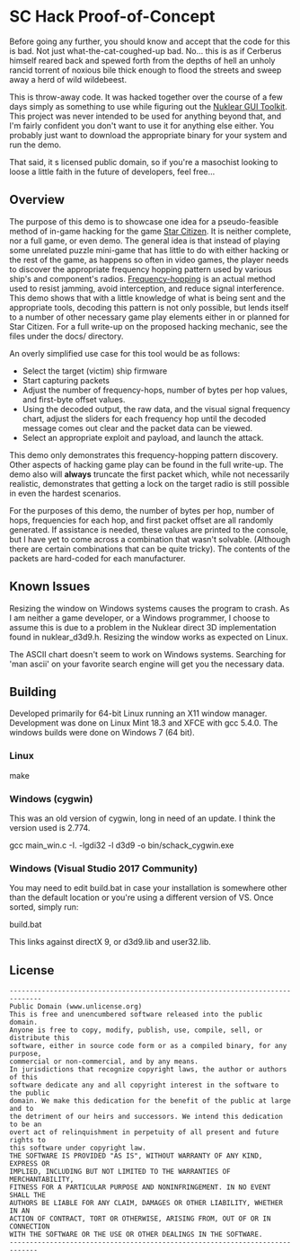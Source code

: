 # SC Hack Proof-of-Concept

Before going any further, you should know and accept that the code for this is bad. Not just what-the-cat-coughed-up bad. No... this is as if Cerberus himself reared back and spewed forth from the depths of hell an unholy rancid torrent of noxious bile thick enough to flood the streets and sweep away a herd of wild wildebeest. 

This is throw-away code. It was hacked together over the course of a few days simply as something to use while figuring out the [Nuklear GUI Toolkit](https://github.com/vurtun/nuklear). This project was never intended to be used for anything beyond that, and I'm fairly confident you don't want to use it for anything else either. You probably just want to download the appropriate binary for your system and run the demo. 

That said, it s licensed public domain, so if you're a masochist looking to loose a little faith in the future of developers, feel free...

## Overview
The purpose of this demo is to showcase one idea for a pseudo-feasible method of in-game hacking for the game [Star Citizen](https://robertsspaceindustries.com/). It is neither complete, nor a full game, or even demo. The general idea is that instead of playing some unrelated puzzle mini-game that has little to do with either hacking or the rest of the game, as happens so often in video games, the player needs to discover the appropriate frequency hopping pattern used by various ship's and component's radios. [Frequency-hopping](https://en.wikipedia.org/wiki/Frequency-hopping_spread_spectrum) is an actual method used to resist jamming, avoid interception, and reduce signal interference. This demo shows that with a little knowledge of what is being sent and the appropriate tools, decoding this pattern is not only possible, but lends itself to a number of other necessary game play elements either in or planned for Star Citizen. For a full write-up on the proposed hacking mechanic, see the files under the docs/ directory. 

An overly simplified use case for this tool would be as follows:
* Select the target (victim) ship firmware
* Start capturing packets
* Adjust the number of frequency-hops, number of bytes per hop values, and first-byte offset values.  
* Using the decoded output, the raw data, and the visual signal frequency chart, adjust the sliders for each frequency hop until the decoded message comes out clear and the packet data can be viewed. 
* Select an appropriate exploit and payload, and launch the attack. 

This demo only demonstrates this frequency-hopping pattern discovery. Other aspects of hacking game play can be found in the full write-up. The demo also will __always__ truncate the first packet which, while not necessarily realistic, demonstrates that getting a lock on the target radio is still possible in even the hardest scenarios.

For the purposes of this demo, the number of bytes per hop, number of hops, frequencies for each hop, and first packet offset are all randomly generated. If assistance is needed, these values are printed to the console, but I have yet to come across a combination that wasn't solvable. (Although there are certain combinations that can be quite tricky). The contents of the packets are hard-coded for each manufacturer.

## Known Issues 
Resizing the window on Windows systems causes the program to crash. As I am neither a game developer, or a Windows programmer, I choose to assume this is due to a problem in the Nuklear direct 3D implementation found in nuklear_d3d9.h. Resizing the window works as expected on Linux.

The ASCII chart doesn't seem to work on Windows systems. Searching for 'man ascii' on your favorite search engine will get you the necessary data. 

## Building
Developed primarily for 64-bit Linux running an X11 window manager. Development was done on Linux Mint 18.3 and XFCE with gcc 5.4.0. The windows builds were done on Windows 7 (64 bit).

### Linux
make

### Windows (cygwin)
This was an old version of cygwin, long in need of an update. I think the version used is 2.774. 

gcc main_win.c -I. -lgdi32 -l d3d9 -o bin/schack_cygwin.exe

### Windows (Visual Studio 2017 Community)
You may need to edit build.bat in case your installation is somewhere other than the default location or you're using a different version of VS. Once sorted, simply run:

build.bat

This links against directX 9, or d3d9.lib and user32.lib. 

## License
```
------------------------------------------------------------------------------
Public Domain (www.unlicense.org)
This is free and unencumbered software released into the public domain.
Anyone is free to copy, modify, publish, use, compile, sell, or distribute this
software, either in source code form or as a compiled binary, for any purpose,
commercial or non-commercial, and by any means.
In jurisdictions that recognize copyright laws, the author or authors of this
software dedicate any and all copyright interest in the software to the public
domain. We make this dedication for the benefit of the public at large and to
the detriment of our heirs and successors. We intend this dedication to be an
overt act of relinquishment in perpetuity of all present and future rights to
this software under copyright law.
THE SOFTWARE IS PROVIDED "AS IS", WITHOUT WARRANTY OF ANY KIND, EXPRESS OR
IMPLIED, INCLUDING BUT NOT LIMITED TO THE WARRANTIES OF MERCHANTABILITY,
FITNESS FOR A PARTICULAR PURPOSE AND NONINFRINGEMENT. IN NO EVENT SHALL THE
AUTHORS BE LIABLE FOR ANY CLAIM, DAMAGES OR OTHER LIABILITY, WHETHER IN AN
ACTION OF CONTRACT, TORT OR OTHERWISE, ARISING FROM, OUT OF OR IN CONNECTION
WITH THE SOFTWARE OR THE USE OR OTHER DEALINGS IN THE SOFTWARE.
-----------------------------------------------------------------------------
```
